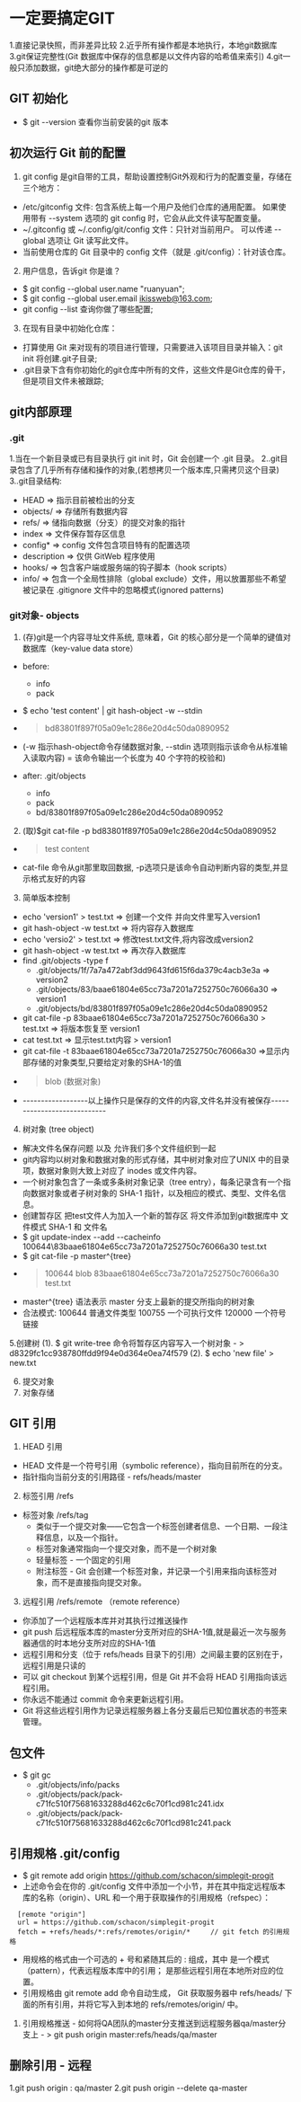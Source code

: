 # 一定要搞定GIT

1.直接记录快照，而非差异比较
2.近乎所有操作都是本地执行，本地git数据库
3.git保证完整性(Git 数据库中保存的信息都是以文件内容的哈希值来索引)
4.git一般只添加数据，git绝大部分的操作都是可逆的

## GIT 初始化

  - $ git --version 查看你当前安装的git 版本

## 初次运行 Git 前的配置

1. git config 是git自带的工具，帮助设置控制Git外观和行为的配置变量，存储在三个地方：
  - /etc/gitconfig 文件: 包含系统上每一个用户及他们仓库的通用配置。 如果使用带有 --system 选项的 git config 时，它会从此文件读写配置变量。
  - ~/.gitconfig 或 ~/.config/git/config 文件：只针对当前用户。 可以传递 --global 选项让 Git 读写此文件。
  - 当前使用仓库的 Git 目录中的 config 文件（就是 .git/config）：针对该仓库。

2. 用户信息，告诉git 你是谁？
  - $ git config --global user.name "ruanyuan";
  - $ git config --global user.email ikissweb@163.com;
  - git config --list 查询你做了哪些配置;


3. 在现有目录中初始化仓库：
  - 打算使用 Git 来对现有的项目进行管理，只需要进入该项目目录并输入：git init 将创建.git子目录;
  - .git目录下含有你初始化的git仓库中所有的文件，这些文件是Git仓库的骨干，但是项目文件未被跟踪;

## git内部原理

### .git 

1.当在一个新目录或已有目录执行 git init 时，Git 会创建一个 .git 目录。
2..git目录包含了几乎所有存储和操作的对象,(若想拷贝一个版本库,只需拷贝这个目录)
3..git目录结构:
  - HEAD        => 指示目前被检出的分支
  - objects/    => 存储所有数据内容
  - refs/       => 储指向数据（分支）的提交对象的指针
  - index       => 文件保存暂存区信息
  - config*    => config 文件包含项目特有的配置选项
  - description => 仅供 GitWeb 程序使用
  - hooks/    => 包含客户端或服务端的钩子脚本（hook scripts）
  - info/    => 包含一个全局性排除（global exclude）文件，用以放置那些不希望被记录在 .gitignore 文件中的忽略模式(ignored patterns)

### git对象- objects

1. (存)git是一个内容寻址文件系统, 意味着，Git 的核心部分是一个简单的键值对数据库（key-value data store）
  - before: 
    - info
    - pack
  - $ echo 'test content' | git hash-object -w --stdin 
  -   > bd83801f897f05a09e1c286e20d4c50da0890952
  - (-w 指示hash-object命令存储数据对象, --stdin 选项则指示该命令从标准输入读取内容) = 该命令输出一个长度为 40 个字符的校验和)

  - after: .git/objects
    - info
    - pack
    - bd/83801f897f05a09e1c286e20d4c50da0890952

2. (取)$git cat-file -p bd83801f897f05a09e1c286e20d4c50da0890952
  - > test content
  - cat-file 命令从git那里取回数据, -p选项只是该命令自动判断内容的类型,并显示格式友好的内容

3. 简单版本控制

  - echo 'version1' > test.txt => 创建一个文件 并向文件里写入version1
  - git hash-object -w test.txt => 将内容存入数据库
  - echo 'versio2' > test.txt => 修改test.txt文件,将内容改成version2
  - git hash-object -w test.txt => 再次存入数据库
  - find .git/objects -type f 
    - .git/objects/1f/7a7a472abf3dd9643fd615f6da379c4acb3e3a  => version2
    - .git/objects/83/baae61804e65cc73a7201a7252750c76066a30 => version1
    - .git/objects/bd/83801f897f05a09e1c286e20d4c50da0890952 
  - git cat-file -p 83baae61804e65cc73a7201a7252750c76066a30 > test.txt => 将版本恢复至 version1
  - cat test.txt => 显示test.txt内容 > version1
  - git cat-file -t 83baae61804e65cc73a7201a7252750c76066a30 =>显示内部存储的对象类型,只要给定对象的SHA-1的值
  - > blob (数据对象)  
  - ------------------以上操作只是保存的文件的内容,文件名并没有被保存----------------------------

4. 树对象 (tree object)
  - 解决文件名保存问题 以及 允许我们多个文件组织到一起
  - git内容均以树对象和数据对象的形式存储，其中树对象对应了UNIX 中的目录项，数据对象则大致上对应了 inodes 或文件内容。
  - 一个树对象包含了一条或多条树对象记录（tree entry），每条记录含有一个指向数据对象或者子树对象的 SHA-1 指针，以及相应的模式、类型、文件名信息。
  -   创建暂存区   把test文件人为加入一个新的暂存区  将文件添加到git数据库中 文件模式 SHA-1 和 文件名
  - $ git update-index --add --cacheinfo 100644\83baae61804e65cc73a7201a7252750c76066a30 test.txt
  - $ git cat-file -p master^{tree}
  - > 100644 blob 83baae61804e65cc73a7201a7252750c76066a30    test.txt
  - master^{tree} 语法表示 master 分支上最新的提交所指向的树对象
  - 合法模式: 100644 普通文件类型 100755 一个可执行文件  120000 一个符号链接

5.创建树
  (1). $ git write-tree 命令将暂存区内容写入一个树对象
      - > d8329fc1cc938780ffdd9f94e0d364e0ea74f579
  (2). $ echo 'new file' > new.txt

6. 提交对象
7. 对象存储

## GIT 引用 

1. HEAD 引用
  - HEAD 文件是一个符号引用（symbolic reference），指向目前所在的分支。
  - 指针指向当前分支的引用路径 - refs/heads/master

2. 标签引用 /refs
  - 标签对象 /refs/tag
    - 类似于一个提交对象——它包含一个标签创建者信息、一个日期、一段注释信息，以及一个指针。
    - 标签对象通常指向一个提交对象，而不是一个树对象
    - 轻量标签 - 一个固定的引用
    - 附注标签 - Git 会创建一个标签对象，并记录一个引用来指向该标签对象，而不是直接指向提交对象。

3. 远程引用 /refs/remote （remote reference）
  - 你添加了一个远程版本库并对其执行过推送操作
  - git push 后远程版本库的master分支所对应的SHA-1值,就是最近一次与服务器通信的时本地分支所对应的SHA-1值
  - 远程引用和分支（位于 refs/heads 目录下的引用）之间最主要的区别在于，远程引用是只读的
  - 可以 git checkout 到某个远程引用，但是 Git 并不会将 HEAD 引用指向该远程引用。
  - 你永远不能通过 commit 命令来更新远程引用。
  -  Git 将这些远程引用作为记录远程服务器上各分支最后已知位置状态的书签来管理。

## 包文件 
- $ git gc 
  - .git/objects/info/packs
  - .git/objects/pack/pack-c71fc510f75681633288d462c6c70f1cd981c241.idx
  - .git/objects/pack/pack-c71fc510f75681633288d462c6c70f1cd981c241.pack

  
## 引用规格 .git/config 
  - $ git remote add origin https://github.com/schacon/simplegit-progit
  - 上述命令会在你的 .git/config 文件中添加一个小节，并在其中指定远程版本库的名称（origin）、URL 和一个用于获取操作的引用规格（refspec）：
  ```
    [remote "origin"]
    url = https://github.com/schacon/simplegit-progit
    fetch = +refs/heads/*:refs/remotes/origin/*     // git fetch 的引用规格
  ```
  - 用规格的格式由一个可选的 + 号和紧随其后的 <src>:<dst> 组成，其中 <src> 是一个模式（pattern），代表远程版本库中的引用；<dst> 是那些远程引用在本地所对应的位置。
  - 引用规格由 git remote add 命令自动生成， Git 获取服务器中 refs/heads/ 下面的所有引用，并将它写入到本地的 refs/remotes/origin/ 中。

  1. 引用规格推送
    - 如何将QA团队的master分支推送到远程服务器qa/master分支上
    - > git push origin master:refs/heads/qa/master

## 删除引用 - 远程
  1.git push origin  : qa/master
  2.git push origin --delete qa-master